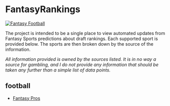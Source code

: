 # FantasyRankings

[![Fantasy Football](https://github.com/barbacbd/FantasyRankings/actions/workflows/python-app.yml/badge.svg)](https://github.com/barbacbd/FantasyRankings/actions/workflows/python-app.yml)

The project is intended to be a single place to view automated updates from Fantasy Sports predictions about
draft rankings. Each supported sport is provided below. The sports are then broken down by the source of the
information.

_All information provided is owned by the sources listed. It is in no way a source for gambling, and I do not
provide any information that should be taken any further than a simple list of data points._




## football

- [Fantasy Pros](./docs/FantasyProsFootballDraft.md)

